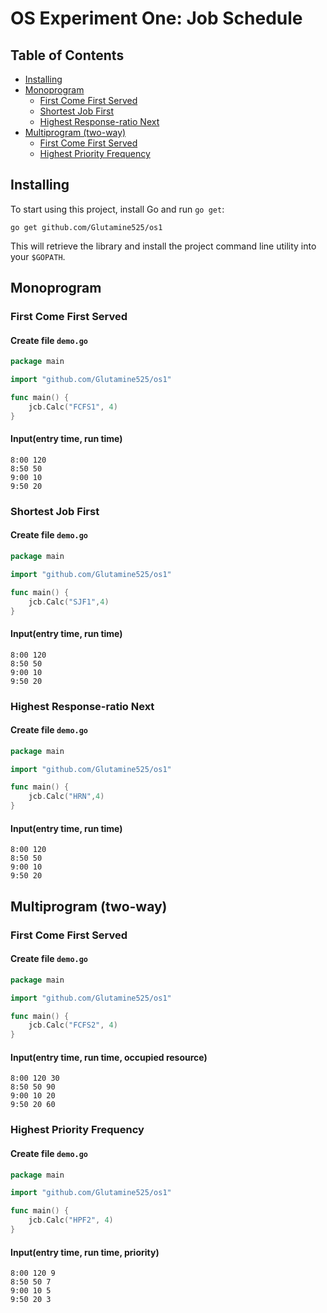 # OS Experiment One: Job Schedule

## Table of Contents

- [Installing](#installing)
- [Monoprogram](#monoprogram)
  - [First Come First Served](#first-come-first-served)
  - [Shortest Job First](#shortest-job-first)
  - [Highest Response-ratio Next](#highest-response-ratio-next)
- [Multiprogram (two-way)](#multiprogram-two-way)
  - [First Come First Served](#first-come--first-served)
  - [Highest Priority Frequency](#highest-priority-frequency)

## Installing

To start using this project, install Go and run `go get`:
```
go get github.com/Glutamine525/os1
```
This will retrieve the library and install the project command line utility into your `$GOPATH`.

## Monoprogram

### First Come First Served
#### Create file `demo.go`
```go
package main

import "github.com/Glutamine525/os1"

func main() {
	jcb.Calc("FCFS1", 4)
}
```
#### Input(entry time, run time)
```
8:00 120
8:50 50
9:00 10
9:50 20
```

### Shortest Job First
#### Create file `demo.go`
```go
package main

import "github.com/Glutamine525/os1"

func main() {
	jcb.Calc("SJF1",4)
}
```
#### Input(entry time, run time)
```
8:00 120
8:50 50
9:00 10
9:50 20
```

### Highest Response-ratio Next
#### Create file `demo.go`
```go
package main

import "github.com/Glutamine525/os1"

func main() {
	jcb.Calc("HRN",4)
}
```
#### Input(entry time, run time)
```
8:00 120
8:50 50
9:00 10
9:50 20
```

## Multiprogram (two-way)

### First Come  First Served
#### Create file `demo.go`
```go
package main

import "github.com/Glutamine525/os1"

func main() {
	jcb.Calc("FCFS2", 4)
}
```
#### Input(entry time, run time, occupied resource)
```
8:00 120 30
8:50 50 90
9:00 10 20
9:50 20 60
```

### Highest Priority Frequency
#### Create file `demo.go`
```go
package main

import "github.com/Glutamine525/os1"

func main() {
	jcb.Calc("HPF2", 4)
}
```
#### Input(entry time, run time, priority)
```
8:00 120 9
8:50 50 7
9:00 10 5
9:50 20 3
```
